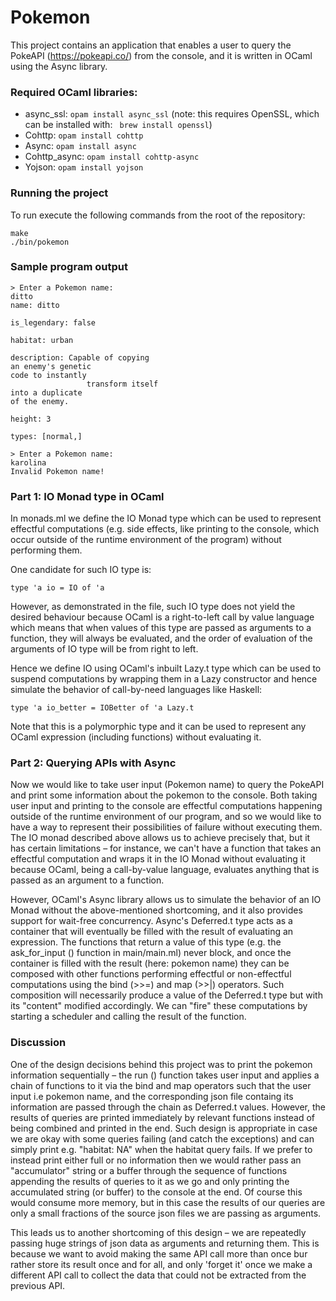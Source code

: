 # Pokemon 

This project contains an application that enables a user to query the PokeAPI (https://pokeapi.co/) from the console, and it is written in OCaml using the Async library.


### Required OCaml libraries:
- async_ssl: ```opam install async_ssl``` (note: this requires OpenSSL, which can be installed with: ``` brew install openssl```)
- Cohttp: ```opam install cohttp```
- Async: ```opam install async```
- Cohttp_async: ```opam install cohttp-async```
- Yojson: ```opam install yojson```

### Running the project
To run execute the following commands from the root of the repository:
```
make
./bin/pokemon
```

### Sample program output

```
> Enter a Pokemon name: 
ditto
name: ditto 
 
is_legendary: false 
 
habitat: urban 
 
description: Capable of copying
an enemy's genetic
code to instantly
                 transform itself
into a duplicate
of the enemy. 
 
height: 3 
 
types: [normal,] 
```

```
> Enter a Pokemon name: 
karolina
Invalid Pokemon name!
```

### Part 1: IO Monad type in OCaml

In monads.ml we define the IO Monad type which can be used to represent effectful computations (e.g. side effects, like printing to the console, which occur outside of the runtime environment of the program) without performing them.

One candidate for such IO type is:
```
type 'a io = IO of 'a
```

However, as demonstrated in the file, such IO type does not yield the desired behaviour because OCaml is a right-to-left call by value language which means that when values of this type are passed as arguments to a function, they will always be evaluated, and the order of evaluation of the arguments of IO type will be from right to left.

Hence we define IO using OCaml's inbuilt Lazy.t type which can be used to suspend computations by
wrapping them in a Lazy constructor and hence simulate the behavior of call-by-need languages like Haskell:
```
type 'a io_better = IOBetter of 'a Lazy.t
```
Note that this is a polymorphic type and it can be used to represent any OCaml expression (including functions) without evaluating it.


### Part 2: Querying APIs with Async

Now we would like to take user input (Pokemon name) to query the PokeAPI and print some information about the pokemon to the console. Both taking user input and printing to the console are effectful computations happening outside of the runtime environment of our program, and so we would like to have a way to represent their possibilities of failure without executing them. The IO monad described above allows us to achieve precisely that, but it has certain limitations – for instance, we can't have a function that takes an effectful computation and wraps it in the IO Monad without evaluating it because OCaml, being a call-by-value language, evaluates anything that is passed as an argument to a function. 

However, OCaml's Async library allows us to simulate the behavior of an IO Monad without the above-mentioned shortcoming, and it also provides support for wait-free concurrency. Async's Deferred.t type acts as a container that will eventually be filled with the result of evaluating an expression. The functions that return a value of this type (e.g. the ask_for_input () function in main/main.ml) never block, and once the container is filled with the result (here: pokemon name) they can be composed with other functions performing effectful or non-effectful computations using the bind (>>=) and map (>>|) operators. Such composition will necessarily produce a value of the Deferred.t type but with its "content" modified accordingly. We can "fire" these computations by starting a scheduler and calling the result of the function.

### Discussion

One of the design decisions behind this project was to print the pokemon information sequentially – the run () function takes user input and applies a chain of functions to it via the bind and map operators such that the user input i.e pokemon name, and the corresponding json file containg its information are passed through the chain as Deferred.t values. However, the results of queries are printed immediately by relevant functions instead of being combined and printed in the end. Such design is appropriate in case we are okay with some queries failing (and catch the exceptions) and can simply print e.g. "habitat: NA" when the habitat query fails. If we prefer to instead print either full or no information then we would rather pass an "accumulator" string or a buffer through the sequence of functions appending the results of queries to it as we go and only printing the accumulated string (or buffer) to the console at the end. Of course this would consume more memory, but in this case the results of our queries are only a small fractions of the source json files we are passing as arguments. 

This leads us to another shortcoming of this design – we are repeatedly passing huge strings of json data as arguments and returning them. This is because we want to avoid making the same API call more than once bur rather store its result once and for all, and only 'forget it' once we make a different API call to collect the data that could not be extracted from the previous API.
